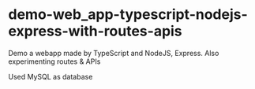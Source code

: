 # demo-web_app-typescript-nodejs-express-with-routes-apis
Demo a webapp made by TypeScript and NodeJS, Express. Also experimenting routes & APIs

Used MySQL as database
